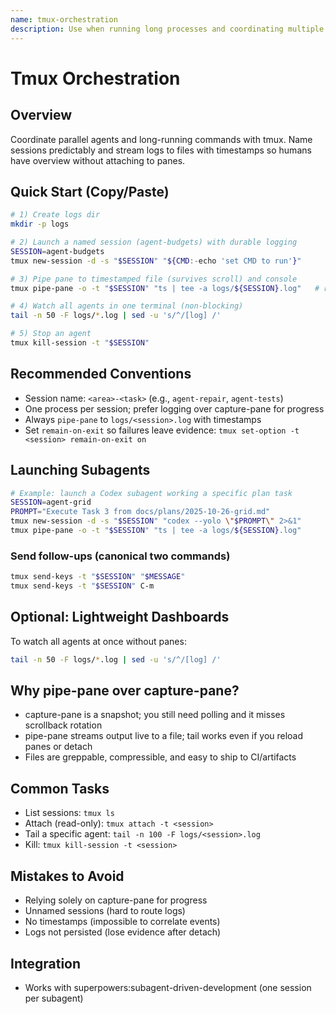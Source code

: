 ```yaml
---
name: tmux-orchestration
description: Use when running long processes and coordinating multiple subagents in parallel — sets up named tmux sessions and structured logging via pipe-pane with timestamps; replaces ad-hoc capture-pane polling with durable, greppable logs. No external integrations required.
---
```


# Tmux Orchestration

## Overview
Coordinate parallel agents and long-running commands with tmux. Name sessions predictably and stream logs to files with timestamps so humans have overview without attaching to panes.

## Quick Start (Copy/Paste)

```bash
# 1) Create logs dir
mkdir -p logs

# 2) Launch a named session (agent-budgets) with durable logging
SESSION=agent-budgets
tmux new-session -d -s "$SESSION" "${CMD:-echo 'set CMD to run'}"

# 3) Pipe pane to timestamped file (survives scroll) and console
tmux pipe-pane -o -t "$SESSION" "ts | tee -a logs/${SESSION}.log"   # requires 'moreutils' for ts; alternatively: awk '{print strftime("[%Y-%m-%d %H:%M:%S] ") $0}'

# 4) Watch all agents in one terminal (non-blocking)
tail -n 50 -F logs/*.log | sed -u 's/^/[log] /'

# 5) Stop an agent
tmux kill-session -t "$SESSION"
```

## Recommended Conventions
- Session name: `<area>-<task>` (e.g., `agent-repair`, `agent-tests`)
- One process per session; prefer logging over capture-pane for progress
- Always `pipe-pane` to `logs/<session>.log` with timestamps
- Set `remain-on-exit` so failures leave evidence: `tmux set-option -t <session> remain-on-exit on`

## Launching Subagents

```bash
# Example: launch a Codex subagent working a specific plan task
SESSION=agent-grid
PROMPT="Execute Task 3 from docs/plans/2025-10-26-grid.md"
tmux new-session -d -s "$SESSION" "codex --yolo \"$PROMPT\" 2>&1"
tmux pipe-pane -o -t "$SESSION" "ts | tee -a logs/${SESSION}.log"
```

### Send follow-ups (canonical two commands)
```bash
tmux send-keys -t "$SESSION" "$MESSAGE" 
tmux send-keys -t "$SESSION" C-m
```

## Optional: Lightweight Dashboards
To watch all agents at once without panes:
```bash
tail -n 50 -F logs/*.log | sed -u 's/^/[log] /'
```

## Why pipe-pane over capture-pane?
- capture-pane is a snapshot; you still need polling and it misses scrollback rotation
- pipe-pane streams output live to a file; tail works even if you reload panes or detach
- Files are greppable, compressible, and easy to ship to CI/artifacts

## Common Tasks
- List sessions: `tmux ls`
- Attach (read-only): `tmux attach -t <session>`
- Tail a specific agent: `tail -n 100 -F logs/<session>.log`
- Kill: `tmux kill-session -t <session>`

## Mistakes to Avoid
- Relying solely on capture-pane for progress
- Unnamed sessions (hard to route logs)
- No timestamps (impossible to correlate events)
- Logs not persisted (lose evidence after detach)

## Integration
- Works with superpowers:subagent-driven-development (one session per subagent)
